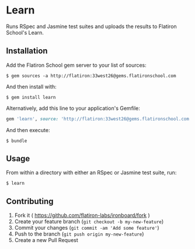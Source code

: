 # Learn

Runs RSpec and Jasmine test suites and uploads the results to Flatiron
School's Learn.

## Installation

Add the Flatiron School gem server to your list of sources:

```
$ gem sources -a http://flatiron:33west26@gems.flatironschool.com
```

And then install with:

```
$ gem install learn
```

Alternatively, add this line to your application's Gemfile:

```ruby
gem 'learn', source: 'http://flatiron:33west26@gems.flatironschool.com'
```

And then execute:

    $ bundle

## Usage

From within a directory with either an RSpec or Jasmine test suite, run:

```
$ learn
```

## Contributing

1. Fork it ( https://github.com/flatiron-labs/ironboard/fork )
2. Create your feature branch (`git checkout -b my-new-feature`)
3. Commit your changes (`git commit -am 'Add some feature'`)
4. Push to the branch (`git push origin my-new-feature`)
5. Create a new Pull Request

